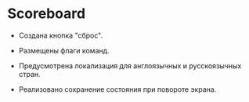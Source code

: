 # Scoreboard

- Создана кнопка "сброс".

- Размещены флаги команд.

- Предусмотрена локализация для англоязычных и русскоязычных стран.

- Реализовано сохранение состояния при повороте экрана.
